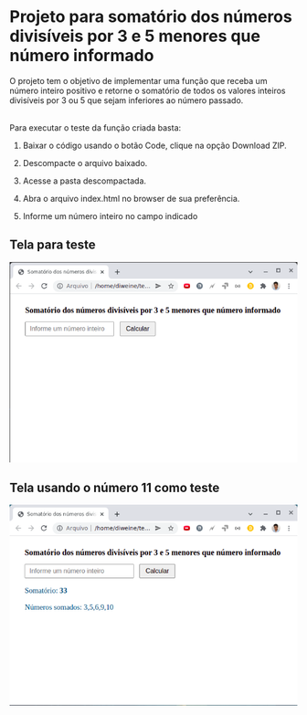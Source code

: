 # Projeto para somatório dos números divisíveis por 3 e 5 menores que número informado

O projeto tem o objetivo de implementar uma função que receba um número inteiro positivo e retorne o
somatório de todos os valores inteiros divisíveis por 3 ou 5 que sejam inferiores ao número passado.
<br/>
<br/>

Para executar o teste da função criada basta:
<br/>
1. Baixar o código usando o botão Code, clique na opção Download ZIP.

2. Descompacte o arquivo baixado.

3. Acesse a pasta descompactada.

4. Abra o arquivo index.html no browser de sua preferência.

5. Informe um número inteiro no campo indicado


## Tela para teste

<img src="./imagens/print_tela.png" alt="Print da tela"/>
<br/>


## Tela usando o número 11 como teste

<img src="./imagens/print_tela_teste.png" alt="Print da tela"/>



